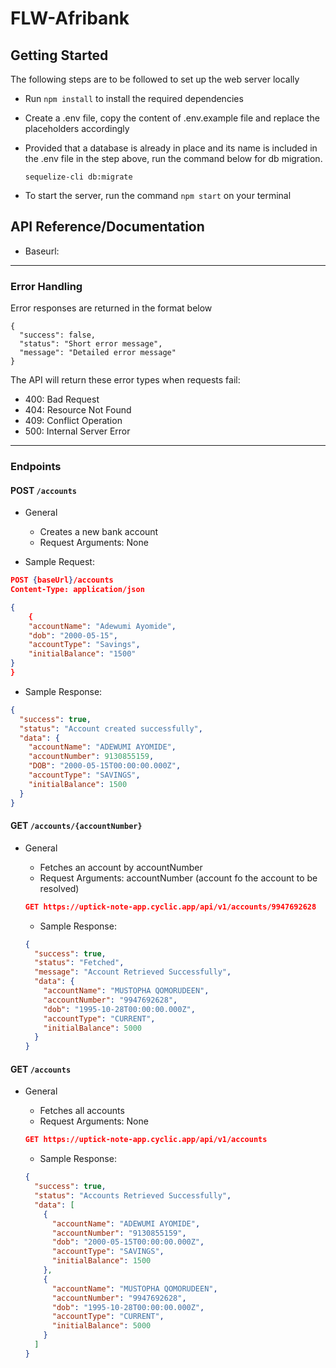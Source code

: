 # FLW-Afribank

## Getting Started

The following steps are to be followed to set up the web server locally

- Run `npm install` to install the required dependencies
- Create a .env file, copy the content of .env.example file and replace the placeholders accordingly
- Provided that a database is already in place and its name is included in the .env file in the step above, run the command below for db migration.

  `sequelize-cli db:migrate`

- To start the server, run the command `npm start` on your terminal

## API Reference/Documentation

- Baseurl:

---

### Error Handling

Error responses are returned in the format below

```
{
  "success": false,
  "status": "Short error message",
  "message": "Detailed error message"
}
```

The API will return these error types when requests fail:

- 400: Bad Request
- 404: Resource Not Found
- 409: Conflict Operation
- 500: Internal Server Error

---

### Endpoints

#### POST `/accounts`

- General

  - Creates a new bank account
  - Request Arguments: None

- Sample Request:

```json
POST {baseUrl}/accounts
Content-Type: application/json

{
    {
    "accountName": "Adewumi Ayomide",
    "dob": "2000-05-15",
    "accountType": "Savings",
    "initialBalance": "1500"
}
}
```

- Sample Response:

```json
{
  "success": true,
  "status": "Account created successfully",
  "data": {
    "accountName": "ADEWUMI AYOMIDE",
    "accountNumber": 9130855159,
    "DOB": "2000-05-15T00:00:00.000Z",
    "accountType": "SAVINGS",
    "initialBalance": 1500
  }
}
```

#### GET `/accounts/{accountNumber}`

- General

  - Fetches an account by accountNumber
  - Request Arguments: accountNumber (account fo the account to be resolved)

  ```json
  GET https://uptick-note-app.cyclic.app/api/v1/accounts/9947692628
  ```

  - Sample Response:

  ```json
  {
    "success": true,
    "status": "Fetched",
    "message": "Account Retrieved Successfully",
    "data": {
      "accountName": "MUSTOPHA QOMORUDEEN",
      "accountNumber": "9947692628",
      "dob": "1995-10-28T00:00:00.000Z",
      "accountType": "CURRENT",
      "initialBalance": 5000
    }
  }
  ```

#### GET `/accounts`

- General

  - Fetches all accounts
  - Request Arguments: None

  ```json
  GET https://uptick-note-app.cyclic.app/api/v1/accounts
  ```

  - Sample Response:

  ```json
  {
    "success": true,
    "status": "Accounts Retrieved Successfully",
    "data": [
      {
        "accountName": "ADEWUMI AYOMIDE",
        "accountNumber": "9130855159",
        "dob": "2000-05-15T00:00:00.000Z",
        "accountType": "SAVINGS",
        "initialBalance": 1500
      },
      {
        "accountName": "MUSTOPHA QOMORUDEEN",
        "accountNumber": "9947692628",
        "dob": "1995-10-28T00:00:00.000Z",
        "accountType": "CURRENT",
        "initialBalance": 5000
      }
    ]
  }
  ```
